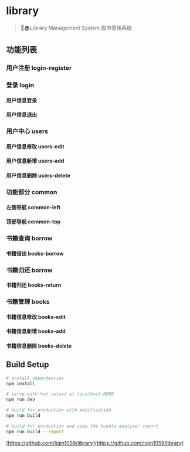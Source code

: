 # library

> 🖖🏠Library Management System
图书管理系统

##  功能列表

  ###  用户注册 login-register

  ###  登录 login
  
  ####  用户信息登录
  ####  用户信息退出

  ###  用户中心 users

  ####  用户信息修改 users-edit
  ####  用户信息新增 users-add
  ####  用户信息删除 users-delete

  ###  功能部分 common

  ####  左侧导航 common-left

  ####  顶部导航 common-top

  ###  书籍查询 borrow

  #### 书籍借出 books-borrow

  ###  书籍归还 borrow

  #### 书籍归还 books-return

  ###  书籍管理 books

  #### 书籍信息修改 books-edit
  #### 书籍信息新增 books-add
  #### 书籍信息删除 books-delete


##  Build Setup

``` bash
# install dependencies
npm install

# serve with hot reload at localhost:8080
npm run dev

# build for production with minification
npm run build

# build for production and view the bundle analyzer report
npm run build --report
```

[https://github.com/liqin1059/library](https://github.com/liqin1059/library)
